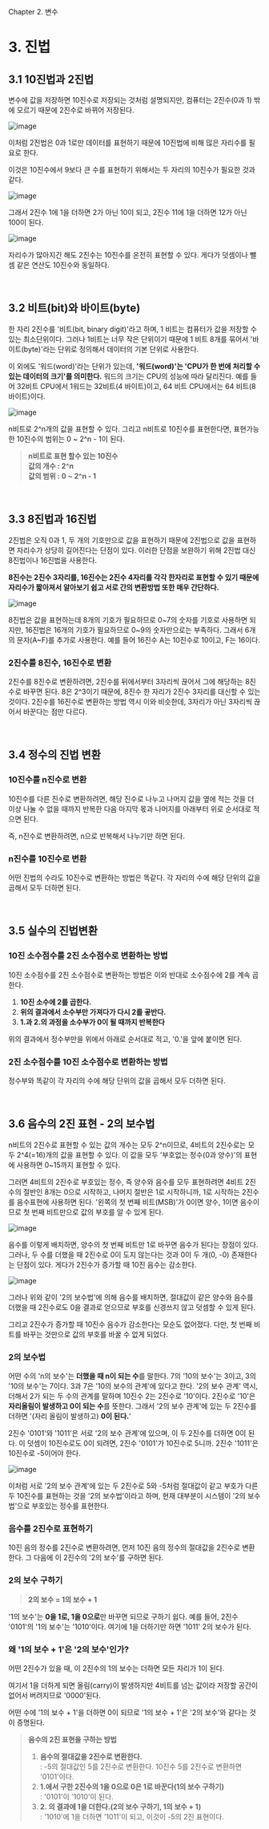 Chapter 2. 변수

# 3. 진법

## 3.1 10진법과 2진법

변수에 값을 저장하면 10진수로 저장되는 것처럼 설명되지만,  컴퓨터는 2진수(0과 1) 밖에 모르기 때문에 2진수로 바뀌어 저장된다.

![image](https://ifh.cc/g/4S18YR.png)

이처럼 2진법은 0과 1로만 데이터를 표현하기 때문에 10진법에 비해 많은 자리수를 필요로 한다.

이것은 10진수에서 9보다 큰 수를 표현하기 위해서는 두 자리의 10진수가 필요한 것과 같다.

![image](https://ifh.cc/g/vKLq9m.png)

그래서 2진수 1에 1을 더하면 2가 아닌 10이 되고, 2진수 11에 1을 더하면 12가 아닌 100이 된다.

![image](https://ifh.cc/g/Hj9RND.png)

자리수가 많아지긴 해도 2진수는 10진수를 온전히 표현할 수 있다. 게다가 덧셈이나 뺄셈 같은 연산도 10진수와 동일하다.

</br>

## 3.2 비트(bit)와 바이트(byte)

한 자리 2진수를 '비트(bit, binary digit)'라고 하며, 1 비트는 컴퓨터가 값을 저장할 수 있는 최소단위이다. 그러나 1비트는 너무 작은 단위이기 때문에 1 비트 8개를 묶어서 '바이트(byte)'라는 단위로 정의해서 데이터의 기본 단위로 사용한다.

이 외에도 '워드(word)'라는 단위가 있는데, **'워드(word)'는 'CPU가 한 번에 처리할 수 있는 데이터의 크기'를 의미한다.** 워드의 크기는 CPU의 성능에 따라 달리진다. 예를 들어 32비트 CPU에서 1워드는 32비트(4 바이트)이고, 64 비트 CPU에서는 64 비트(8 바이트)이다.

![image](https://ifh.cc/g/fQm3Ww.png)

n비트로 2^n개의 값을 표현할 수 있다. 그리고 n비트로 10진수를 표현한다면, 표현가능한 10진수의 범위는 0 ~ 2^n - 1이 된다.

> **n비트로 표현 할수 있는 10진수**   
**값의 개수 : 2^n**   
**값의 범위 : 0 ~ 2^n - 1**

</br>

## 3.3 8진법과 16진법

2진법은 오직 0과 1, 두 개의 기호만으로 값을 표현하기 때문에 2진법으로 값을 표현하면 자리수가 상당히 길어진다는 단점이 있다. 이러한 단점을 보완하기 위해 2진법 대신 8진법이나 16진법을 사용한다.

**8진수는 2진수 3자리를, 16진수는 2진수 4자리를 각각 한자리로 표현할 수 있기 때문에 자리수가 짧아져서 알아보기 쉽고 서로 간의 변환방법 또한 매우 간단하다.**

![image](https://ifh.cc/g/HpKQhr.png)

8진법은 값을 표현하는데 8개의 기호가 필요하므로 0~7의 숫자를 기호로 사용하면 되지만, 16진법은 16개의 기호가 필요하므로 0~9의 숫자만으로는 부족하다. 그래서 6개의 문자(A~F)를 추가로 사용한다. 예를 들어 16진수 A는 10진수로 10이고, F는 16이다.

### 2진수를 8진수, 16진수로 변환

2진수를 8진수로 변환하려면, 2진수를 뒤에서부터 3자리씩 끊어서 그에 해당하는 8진수로 바꾸면 된다. 8은 2^3이기 때문에, 8진수 한 자리가 2진수 3자리를 대신할 수 있는 것이다. 2진수를 16진수로 변환하는 방법 역시 이와 비슷한데, 3자리가 아닌 3자리씩 끊어서 바꾼다는 점만 다르다.

</br>

## 3.4 정수의 진법 변환

### 10진수를 n진수로 변환

10진수를 다른 진수로 변환하려면, 해당 진수로 나누고 나머지 값을 옆에 적는 것을 더 이상 나눌 수 없을 때까지 반복한 다음 마지막 몫과 나머지를 아래부터 위로 순서대로 적으면 된다.

즉, n진수로 변환하려면, n으로 반복해서 나누기만 하면 된다.

### n진수를 10진수로 변환

어떤 진법의 수라도 10진수로 변환하는 방법은 똑같다. 각 자리의 수에 해당 단위의 값을 곱해서 모두 더하면 된다.

</br>

## 3.5 실수의 진법변환

### 10진 소수점수를 2진 소수점수로 변환하는 방법

10진 소수점수를 2진 소수점수로 변환하는 방법은 이와 반대로 소수점수에 2를 계속 곱한다.

1. **10진 소수에 2를 곱한다.**
2. **위의 결과에서 소수부만 가져다가 다시 2를 곻반다.**
3. **1.과 2.의 과정을 소수부가 0이 될 때까지 반복한다**

위의 결과에서 정수부만을 위에서 아래로 순서대로 적고, '0.'을 앞에 붙이면 된다.

### 2진 소수점수를 10진 소수점수로 변환하는 방법

정수부와 똑같이 각 자리의 수에 해당 단위의 값을 곱해서 모두 더하면 된다.

</br>

## 3.6 음수의 2진 표현 - 2의 보수법

n비트의 2진수로 표현할 수 있는 값의 개수는 모두 2^n이므로, 4비트의 2진수로는 모두 2^4(=16)개의 값을 표현할 수 있다. 이 값을 모두 '부호없는 정수(0과 양수)'의 표현에 사용하면 0~15까지 표현할 수 있다.

그러면 4비트의 2진수로 부호있는 정수, 즉 양수와 음수를 모두 표현하려면 4비트 2진수의 절반인 8개는 0으로 시작하고, 나머지 절반은 1로 시작하니까, 1로 시작하는 2진수를 음수표현에 사용하면 된다. '왼쪽의 첫 번째 비트(MSB)'가 0이면 양수, 1이면 음수이므로 첫 번째 비트만으로 값의 부호를 알 수 있게 된다.

![image](https://ifh.cc/g/SM3cYc.png)

음수를 이렇게 배치하면, 양수의 첫 번째 비트만 1로 바꾸면 음수가 된다는 장점이 있다. 그러나, 두 수를 더했을 때 2진수로 0이 도지 않는다는 것과 0이 두 개(0, -0) 존재한다는 단점이 있다. 게다가 2진수가 증가할 때 10진 음수는 감소한다.

![image](https://ifh.cc/g/wPHCPz.png)

그러나 위와 같이 '2의 보수법'에 의해 음수를 배치하면, 절대값이 같은 양수와 음수를 더했을 때 2진수로도 0을 결과로 얻으므로 부호를 신경쓰지 않고 덧셈할 수 있게 된다.

그리고 2진수가 증가할 때 10진수 음수가 감소한다는 모순도 없어졌다. 다만, 첫 번째 비트를 바꾸는 것만으로 값의 부호를 바꿀 수 없게 되었다.

### 2의 보수법

어떤 수의 'n의 보수'는 **더했을 때 n이 되는 수**를 말한다. 7의 '10의 보수'는 3이고, 3의 '10의 보수'는 7이다. 3과 7은 '10의 보수의 관계'에 있다고 한다. '2의 보수 관계' 역시, 더해서 2가 되는 두 수의 관계를 말하며 10진수 2는 2진수로 '10'이다. 2진수로 '10'은 **자리올림이 발생하고 0이 되는 수**를 뜻한다. 그래서 '2의 보수 관계'에 있는 두 2진수를 더하면 '(자리 올림이 발생하고) **0이 된다.**'

2진수 '0101'와 '1011'은 서로 '2의 보수 관계'에 있으며, 이 두 2진수를 더하면 0이 된다. 이 덧셈이 10진수로도 0이 되려면, 2진수 '0101'가 10진수로 5니까. 2진수 '1011'은 10진수로 -5이어야 한다.

![image](https://ifh.cc/g/Z9rx31.png)

이처럼 서로 '2의 보수 관계'에 있는 두 2진수로 5와 -5처럼 절대값이 같고 부호가 다른 두 10진수를 표현하는 것을 '2의 보수법'이라고 하며, 현재 대부분이 시스템이 '2의 보수법'으로 부호있는 정수를 표현한다.

### 음수를 2진수로 표현하기

10진 음의 정수를 2진수로 변환하려면, 먼저 10진 음의 정수의 절대값을 2진수로 변환한다. 그 다음에 이 2진수의 '2의 보수'를 구하면 된다.

### 2의 보수 구하기

> **2의 보수 = 1의 보수 + 1**

'1의 보수'는 **0을 1로, 1을 0으로**만 바꾸면 되므로 구하기 쉽다. 예를 들어, 2진수 '0101'의 '1의 보수'는 '1010'이다. 여기에 1을 더하기만 하면 '1011' 2의 보수가 된다. 

### 왜 '1의 보수 + 1'은 '2의 보수'인가?

어떤 2진수가 있을 때, 이 2진수의 1의 보수는 더하면 모든 자리가 1이 된다.

여기서 1을 더하게 되면 올림(carry)이 발생하지만 4비트를 넘는 값이라 저장할 공간이 없어서 버려지므로 '0000'된다.

어떤 수에 '1의 보수 + 1'을 더하면 0이 되므로 '1의 보수 + 1'은 '2의 보수'와 같다는 것이 증명된다.

> **음수의 2진 표현을 구하는 방법**
> 1. **음수의 절대값을 2진수로 변환한다.**   
\: -5의 절대값인 5를 2진수로 변환한다. 10진수 5를 2진수로 변환하면 '0101'이다.
> 2. **1.에서 구한 2진수의 1을 0으로 0은 1로 바꾼다(1의 보수 구하기)**   
\: '0101'이 '1010'이 된다.
> 3. **2. 의 결과에 1을 더한다.(2의 보수 구하기, 1의 보수 + 1)**   
\: '1010'에 1을 더하면 '1011'이 되고, 이것이 -5의 2진 표현이다.